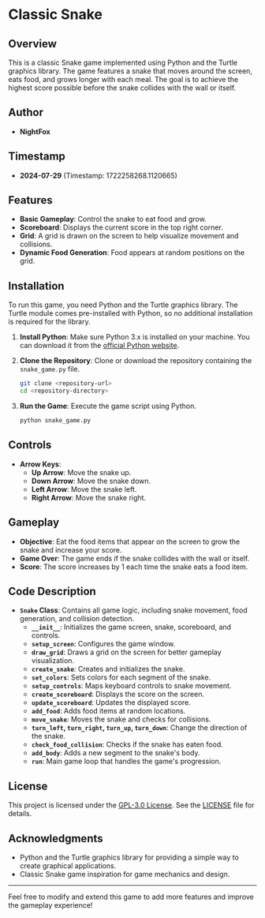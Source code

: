 # Classic Snake

## Overview

This is a classic Snake game implemented using Python and the Turtle graphics library. The game features a snake that moves around the screen, eats food, and grows longer with each meal. The goal is to achieve the highest score possible before the snake collides with the wall or itself.

## Author

- **NightFox**

## Timestamp

- **2024-07-29** (Timestamp: 1722258268.1120665)


## Features

- **Basic Gameplay**: Control the snake to eat food and grow.
- **Scoreboard**: Displays the current score in the top right corner.
- **Grid**: A grid is drawn on the screen to help visualize movement and collisions.
- **Dynamic Food Generation**: Food appears at random positions on the grid.

## Installation

To run this game, you need Python and the Turtle graphics library. The Turtle module comes pre-installed with Python, so no additional installation is required for the library.

1. **Install Python**: Make sure Python 3.x is installed on your machine. You can download it from the [official Python website](https://www.python.org/downloads/).

2. **Clone the Repository**: Clone or download the repository containing the `snake_game.py` file.

    ```sh
    git clone <repository-url>
    cd <repository-directory>
    ```

3. **Run the Game**: Execute the game script using Python.

    ```sh
    python snake_game.py
    ```

## Controls

- **Arrow Keys**:
  - **Up Arrow**: Move the snake up.
  - **Down Arrow**: Move the snake down.
  - **Left Arrow**: Move the snake left.
  - **Right Arrow**: Move the snake right.

## Gameplay

- **Objective**: Eat the food items that appear on the screen to grow the snake and increase your score.
- **Game Over**: The game ends if the snake collides with the wall or itself.
- **Score**: The score increases by 1 each time the snake eats a food item.

## Code Description

- **`Snake` Class**: Contains all game logic, including snake movement, food generation, and collision detection.
  - **`__init__`**: Initializes the game screen, snake, scoreboard, and controls.
  - **`setup_screen`**: Configures the game window.
  - **`draw_grid`**: Draws a grid on the screen for better gameplay visualization.
  - **`create_snake`**: Creates and initializes the snake.
  - **`set_colors`**: Sets colors for each segment of the snake.
  - **`setup_controls`**: Maps keyboard controls to snake movement.
  - **`create_scoreboard`**: Displays the score on the screen.
  - **`update_scoreboard`**: Updates the displayed score.
  - **`add_food`**: Adds food items at random locations.
  - **`move_snake`**: Moves the snake and checks for collisions.
  - **`turn_left`, `turn_right`, `turn_up`, `turn_down`**: Change the direction of the snake.
  - **`check_food_collision`**: Checks if the snake has eaten food.
  - **`add_body`**: Adds a new segment to the snake's body.
  - **`run`**: Main game loop that handles the game's progression.

## License

This project is licensed under the [GPL-3.0 License](https://opensource.org/licenses/GPL-3.0). See the [LICENSE](LICENSE) file for details.


## Acknowledgments

- Python and the Turtle graphics library for providing a simple way to create graphical applications.
- Classic Snake game inspiration for game mechanics and design.

---

Feel free to modify and extend this game to add more features and improve the gameplay experience!
